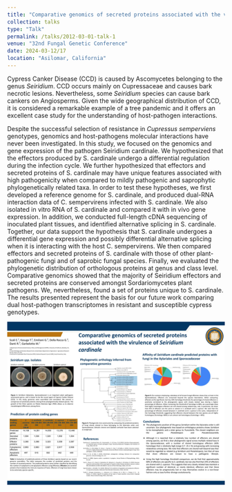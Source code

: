 ```yaml
---
title: "Comparative genomics of secreted proteins associated with the virulence of _Seiridium cardinale_"
collection: talks
type: "Talk"
permalink: /talks/2012-03-01-talk-1
venue: "32nd Fungal Genetic Conference"
date: 2024-03-12/17
location: "Asilomar, California"
---
```




Cypress Canker Disease (CCD) is caused by Ascomycetes belonging to the genus _Seiridium_. CCD occurs mainly on Cupressaceae and causes bark necrotic lesions. Nevertheless, some _Seiridium_ species can cause bark cankers on Angiosperms. Given the wide geographical distribution of CCD, it is considered a remarkable example of a tree pandemic and it offers an excellent case study for the understanding of host-pathogen interactions.


Despite the successful selection of resistance in _Cupressus semperviens_ genotypes, genomics and host-pathogens molecular interactions have never been investigated. In this study, we focused on the genomics and gene expression of the pathogen Seiridium cardinale. We hypothesized that the effectors produced by S. cardinale undergo a differential regulation during the infection cycle. We further hypothesized that effectors and secreted proteins of S. cardinale may have unique features associated with high pathogenicity when compared to mildly pathogenic and saprophytic phylogenetically related taxa. In order to test these hypotheses, we first developed a reference genome for S. cardinale, and produced dual-RNA interaction data of C. sempervirens infected with S. cardinale. We also isolated in vitro RNA of S. cardinale and compared it with in vivo gene expression. In addition, we conducted full-length cDNA sequencing of inoculated plant tissues, and identified alternative splicing in S. cardinale. Together, our data support the hypothesis that S. cardinale undergoes a differential gene expression and possibly differential alternative splicing when it is interacting with the host C. sempervirens. We then compared effectors and secreted proteins of S. cardinale with those of other plant-pathogenic fungi and of saprobic fungal species. Finally, we evaluated the phylogenetic distribution of orthologous proteins at genus and class level. Comparative genomics showed that the majority of Seiridium effectors and secreted proteins are conserved amongst Sordariomycetes plant pathogens. We, nevertheless, found a set of proteins unique to S. cardinale. The results presented represent the basis for our future work comparing dual host-pathogen transcriptomes in resistant and susceptible cypress genotypes.  


<img src="/images/Asilomar.jpg">



